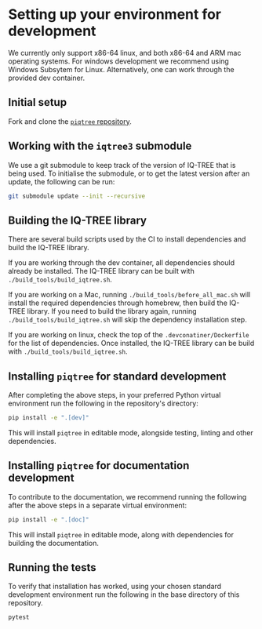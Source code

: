 # Setting up your environment for development

We currently only support x86-64 linux, and both x86-64 and ARM mac operating systems.
For windows development we recommend using Windows Subsytem for Linux. Alternatively,
one can work through the provided dev container.

## Initial setup

Fork and clone the [`piqtree` repository](https://github.com/iqtree/piqtree).

## Working with the `iqtree3` submodule

We use a git submodule to keep track of the version of IQ-TREE that is being used.
To initialise the submodule, or to get the latest version after an update, the
following can be run:

```bash
git submodule update --init --recursive
```

## Building the IQ-TREE library

There are several build scripts used by the CI to install dependencies and build the
IQ-TREE library.

If you are working through the dev container, all dependencies should already be installed.
The IQ-TREE library can be built with `./build_tools/build_iqtree.sh`.

If you are working on a Mac, running `./build_tools/before_all_mac.sh` will install the
required dependencies through homebrew, then build the IQ-TREE library. If you need to
build the library again, running `./build_tools/build_iqtree.sh` will skip the dependency
installation step.

If you are working on linux, check the top of the `.devconatiner/Dockerfile` for the list of
dependencies. Once installed, the IQ-TREE library can be build with `./build_tools/build_iqtree.sh`.

## Installing `piqtree` for standard development

After completing the above steps, in your preferred Python virtual environment run the following
in the repository's directory:

```bash
pip install -e ".[dev]"
```

This will install `piqtree` in editable mode, alongside testing, linting and other dependencies.

## Installing `piqtree` for documentation development

To contribute to the documentation, we recommend running the following after the above
steps in a separate virtual environment:

```bash
pip install -e ".[doc]"
```

This will install `piqtree` in editable mode, along with dependencies for building the documentation.

## Running the tests

To verify that installation has worked, using your chosen standard development environment run
the following in the base directory of this repository.

```bash
pytest
```
